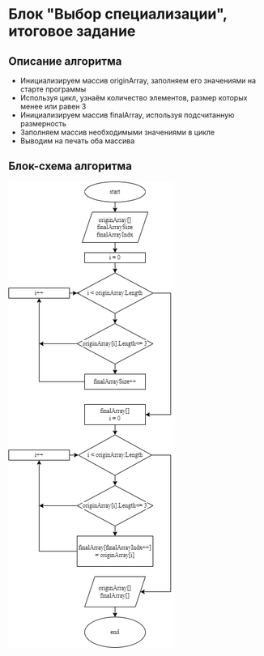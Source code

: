 # Блок "Выбор специализации", итоговое задание

## Описание алгоритма

- Инициализируем массив originArray, заполняем его значениями на старте программы
- Используя цикл, узнаём количество элементов, размер которых менее или равен 3
- Инициализируем массив finalArray, используя подсчитанную размерность
- Заполняем массив необходимыми значениями в цикле
- Выводим на печать оба массива
 
## Блок-схема алгоритма
 
![блок-схема алгоритма](img\123.drawio.png)